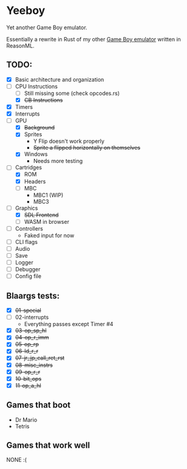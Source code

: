 # Yeeboy

Yet another Game Boy emulator.

Essentially a rewrite in Rust of my other [Game Boy emulator](https://github.com/DuoSRX/yobml) written in ReasonML.

## TODO:

* [x] Basic architecture and organization
* [ ] CPU Instructions
  * [ ] Still missing some (check opcodes.rs)
  * [x] ~~CB Instructions~~
* [x] Timers
* [x] Interrupts
* [ ] GPU
  * [x] ~~Background~~
  * [x] Sprites
    * Y Flip doesn't work properly
    * ~~Sprite a flipped horizontally on themselves~~
  * [x] Windows
    * Needs more testing
* [ ] Cartridges
  * [x] ROM
  * [x] Headers
  * [ ] MBC
    * MBC1 (WIP)
    * MBC3
* [ ] Graphics
  * [x] ~~SDL Frontend~~
  * [ ] WASM in browser
* [ ] Controllers
  * Faked input for now
* [ ] CLI flags
* [ ] Audio
* [ ] Save
* [ ] Logger
* [ ] Debugger
* [ ] Config file

## Blaargs tests:

* [x] ~~01-special~~
* [ ] 02-interrupts
  * Everything passes except Timer #4
* [x] ~~03-op_sp_hl~~
* [x] ~~04-op_r_imm~~
* [x] ~~05-op_rp~~
* [x] ~~06-ld_r_r~~
* [x] ~~07-jr_jp_call_ret_rst~~
* [x] ~~08-misc_instrs~~
* [x] ~~09-op_r_r~~
* [x] ~~10-bit_ops~~
* [x] ~~11-op_a_hl~~

## Games that boot

* Dr Mario
* Tetris

## Games that work well

NONE :(
